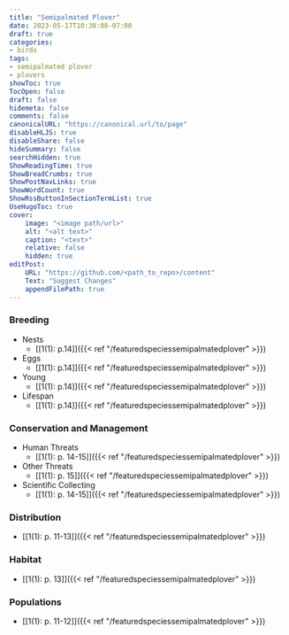 ```yaml
---
title: "Semipalmated Plover"
date: 2023-05-17T10:38:08-07:00
draft: true
categories:
- birds
tags:
- semipalmated plover
- plovers
showToc: true
TocOpen: false
draft: false
hidemeta: false
comments: false
canonicalURL: "https://canonical.url/to/page"
disableHLJS: true 
disableShare: false
hideSummary: false
searchHidden: true
ShowReadingTime: true
ShowBreadCrumbs: true
ShowPostNavLinks: true
ShowWordCount: true
ShowRssButtonInSectionTermList: true
UseHugoToc: true
cover:
    image: "<image path/url>" 
    alt: "<alt text>" 
    caption: "<text>" 
    relative: false
    hidden: true
editPost:
    URL: "https://github.com/<path_to_repo>/content"
    Text: "Suggest Changes" 
    appendFilePath: true 
---
```


### Breeding
* Nests
    * [[1(1): p.14]]({{< ref "/featuredspeciessemipalmatedplover" >}})
* Eggs
    * [[1(1): p.14]]({{< ref "/featuredspeciessemipalmatedplover" >}})
* Young
    * [[1(1): p.14]]({{< ref "/featuredspeciessemipalmatedplover" >}})
* Lifespan
    * [[1(1): p.14]]({{< ref "/featuredspeciessemipalmatedplover" >}})

### Conservation and Management
* Human Threats
    * [[1(1): p. 14-15]]({{< ref "/featuredspeciessemipalmatedplover" >}})
* Other Threats
    * [[1(1): p. 15]]({{< ref "/featuredspeciessemipalmatedplover" >}})
* Scientific Collecting
    * [[1(1): p. 14-15]]({{< ref "/featuredspeciessemipalmatedplover" >}})

### Distribution
* [[1(1): p. 11-13]]({{< ref "/featuredspeciessemipalmatedplover" >}})

### Habitat
* [[1(1): p. 13]]({{< ref "/featuredspeciessemipalmatedplover" >}})

### Populations
* [[1(1): p. 11-12]]({{< ref "/featuredspeciessemipalmatedplover" >}})